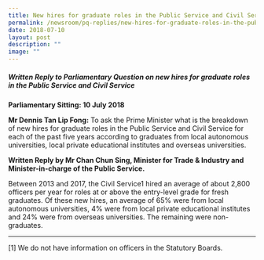 ```yaml
---
title: New hires for graduate roles in the Public Service and Civil Service
permalink: /newsroom/pq-replies/new-hires-for-graduate-roles-in-the-public-service-and-civil-service/
date: 2018-07-10
layout: post
description: ""
image: ""
---
```

##### Written Reply to Parliamentary Question on new hires for graduate roles in the Public Service and Civil Service 
  
**Parliamentary Sitting: 10 July 2018**  
  
**Mr Dennis Tan Lip Fong:** To ask the Prime Minister what is the breakdown of new hires for graduate roles in the Public Service and Civil Service for each of the past five years according to graduates from local autonomous universities, local private educational institutes and overseas universities.  

**Written Reply by Mr Chan Chun Sing, Minister for Trade & Industry and Minister-in-charge of the Public Service.**
  
Between 2013 and 2017, the Civil Service1 hired an average of about 2,800 officers per year for roles at or above the entry-level grade for fresh graduates. Of these new hires, an average of 65% were from local autonomous universities, 4% were from local private educational institutes and 24% were from overseas universities. The remaining were non-graduates.

* * *

\[1\] We do not have information on officers in the Statutory Boards.